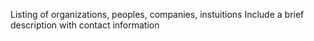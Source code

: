 Listing of organizations, peoples, companies, instuitions
Include a brief description with contact information